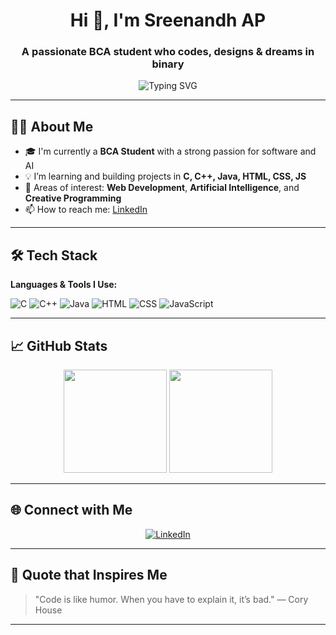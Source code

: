 <!-- Profile README for Sreenandh AP -->

<h1 align="center">Hi 👋, I'm Sreenandh AP</h1>
<h3 align="center">A passionate BCA student who codes, designs & dreams in binary</h3>

<p align="center">
  <img src="https://readme-typing-svg.demolab.com?font=Fira+Code&duration=3000&pause=1000&color=58A6FF&center=true&vCenter=true&width=435&lines=Aspiring+Software+Engineer;Loves+Programming+%26+Web+Design;Exploring+AI+and+Smart+Tech" alt="Typing SVG" />
</p>

---

## 🧑‍🎓 About Me

- 🎓 I'm currently a **BCA Student** with a strong passion for software and AI  
- 💡 I’m learning and building projects in **C, C++, Java, HTML, CSS, JS**  
- 🚀 Areas of interest: **Web Development**, **Artificial Intelligence**, and **Creative Programming**  
- 📫 How to reach me: [LinkedIn](https://www.linkedin.com/in/sreenandh-ap-861189252)

---

## 🛠️ Tech Stack

**Languages & Tools I Use:**

![C](https://img.shields.io/badge/C-00599C?style=flat-square&logo=c&logoColor=white)
![C++](https://img.shields.io/badge/C++-00599C?style=flat-square&logo=c%2B%2B&logoColor=white)
![Java](https://img.shields.io/badge/Java-ED8B00?style=flat-square&logo=java&logoColor=white)
![HTML](https://img.shields.io/badge/HTML5-E34F26?style=flat-square&logo=html5&logoColor=white)
![CSS](https://img.shields.io/badge/CSS3-1572B6?style=flat-square&logo=css3&logoColor=white)
![JavaScript](https://img.shields.io/badge/JavaScript-F7DF1E?style=flat-square&logo=javascript&logoColor=black)

---

## 📈 GitHub Stats

<p align="center">
  <img src="https://github-readme-stats.vercel.app/api?username=SreenandhAP&show_icons=true&theme=tokyonight&hide=prs" height="165">
  <img src="https://github-readme-stats.vercel.app/api/top-langs/?username=SreenandhAP&layout=compact&theme=tokyonight" height="165">
</p>

---

## 🌐 Connect with Me

<p align="center">
  <a href="https://www.linkedin.com/in/sreenandh-ap-861189252">
    <img alt="LinkedIn" src="https://img.shields.io/badge/LinkedIn-blue?style=for-the-badge&logo=linkedin&logoColor=white" />
  </a>
</p>

---

## 🎯 Quote that Inspires Me

> "Code is like humor. When you have to explain it, it’s bad." — Cory House

---

<!-- Optional: You can add GIFs, project cards, or a contribution snake animation if you want -->

